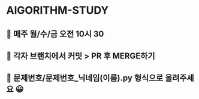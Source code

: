 # AlGORITHM-STUDY

## 📌 매주 월/수/금 오전 10시 30
## 📌 각자 브랜치에서 커밋 > PR 후 MERGE하기
## 📌 문제번호/문제번호_닉네임(이름).py 형식으로 올려주세요 😀
